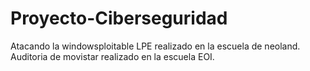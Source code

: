 # Proyecto-Ciberseguridad
Atacando la windowsploitable LPE realizado en la escuela de neoland.
Auditoria de movistar realizado en la escuela EOI.
